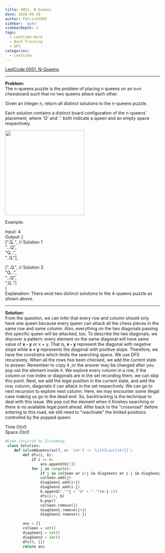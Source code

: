 ```yaml
---
title: 0051. N-Queens
date: 2020-09-20
author: PatrickSUDO
sidebar: 'auto'
sidebarDepth: 2
tags: 
  - LeetCode-Hard
  - Back Tracking
  - DFS
categories:
  - LeetCode
---
```

[LeetCode 0051. N-Queens](https://leetcode.com/problems/n-queens/)

---
**Problem:** <br/>
The n-queens puzzle is the problem of placing n queens on an n×n chessboard such that no two queens attack each other.

Given an integer n, return all distinct solutions to the n-queens puzzle.

Each solution contains a distinct board configuration of the n-queens' placement, where 'Q' and '.' both indicate a queen and an empty space respectively.

<img alt="" src="https://assets.leetcode.com/uploads/2018/10/12/8-queens.png" style="width: 258px; height: 276px;">

Example:

Input: 4 </br>
Output: [ </br>
 [".Q..",  // Solution 1 </br>
  "...Q", </br>
  "Q...", </br>
  "..Q."], </br>

 ["..Q.",  // Solution 2 </br>
  "Q...", </br>
  "...Q", </br>
  ".Q.."] </br>
] </br>
Explanation: There exist two distinct solutions to the 4-queens puzzle as shown above.

---
**Solution:** <br/>
From the question, we can infer that every row and column should only have one queen because every queen can attack all the chess pieces in the same row and same column. Also, everything on the two diagonals passing this specific queen will be attacked, too. To describe the two diagonals, we discover a pattern: every element on the same diagonal will have same value of **x - y** or x + y. That is, **x - y** represent the diagonal with negative slope while **x + y** represents the diagonal with positive slope. 
Therefore, we have the constrains which limits the searching space. We use DFS recursively. When all the rows hve been checked, we add the current state to answer. Remember to copy it ,or the answer may be changed after you pop out the element inside it. We explore every column in a row, if the column or row index or diagonals are in the set recording them, we can skip this point. Next, we add the legal position in the current state, and add the row, column, diagonals it can attack in the set respectively. We can go to next recursion to explore next column. Here, we may encounter some illegal case making us go to the dead end. So, backtracking is the technique to deal with this issue. We pop out the element when it finishes searching or there is no available legal point ahead. After back to the "crossroad" before entering to this road, we still need to "reactivate" the limited positions controlled by the popped queen.


Time $O(n!)$ </br>
Space $O(n!)$

```python
#Code inspired by ZitaoWang
 class Solution:
    def solveNQueens(self, n: 'int') -> 'List[List[str]]':
        def dfs(i, b):
            if i == n:
                ans.append(b[:])
            for j in range(n):
                if j in colSeen or i+j in diagSeen1 or i-j in diagSeen2: continue
                colSeen.add(j)
                diagSeen1.add(i+j)
                diagSeen2.add(i-j)
                b.append("."*j + "Q" + "."*(n-j-1))
                dfs(i+1, b)
                b.pop()
                colSeen.remove(j)
                diagSeen1.remove(i+j)
                diagSeen2.remove(i-j)
                           
        ans = []
        colSeen = set()
        diagSeen1 = set()
        diagSeen2 = set()
        dfs(0, [])
        return ans
                
```
